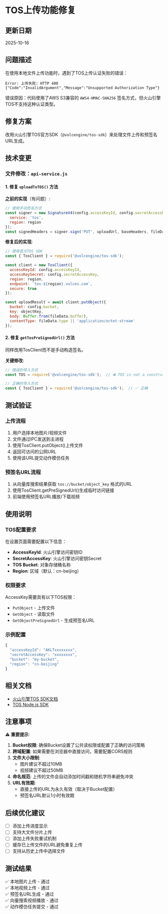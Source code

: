 # TOS上传功能修复

## 更新日期
2025-10-16

## 问题描述

在使用本地文件上传功能时，遇到了TOS上传认证失败的错误：

```
Error: 上传失败: HTTP 400
{"Code":"InvalidArgument","Message":"Unsupported Authorization Type"}
```

错误原因：代码使用了AWS S3兼容的 `AWS4-HMAC-SHA256` 签名方式，但火山引擎TOS不支持这种认证类型。

## 修复方案

改用火山引擎TOS官方SDK（`@volcengine/tos-sdk`）来处理文件上传和预签名URL生成。

## 技术变更

### 文件修改：`api-service.js`

#### 1. 修复 `uploadToTOS()` 方法

**之前的实现**（有问题）:
```javascript
// 使用手动签名方式
const signer = new SignatureV4(config.accessKeyId, config.secretAccessKey, {
  service: 'tos',
  region: region
});
const signedHeaders = signer.sign('PUT', uploadUrl, baseHeaders, fileData.buffer);
```

**修复后的实现**:
```javascript
// 使用官方TOS SDK
const { TosClient } = require('@volcengine/tos-sdk');

const client = new TosClient({
  accessKeyId: config.accessKeyId,
  accessKeySecret: config.secretAccessKey,
  region: region,
  endpoint: `tos-${region}.volces.com`,
  secure: true
});

const uploadResult = await client.putObject({
  bucket: config.bucket,
  key: objectKey,
  body: Buffer.from(fileData.buffer),
  contentType: fileData.type || 'application/octet-stream'
});
```

#### 2. 修复 `getTosPreSignedUrl()` 方法

同样改用TosClient而不是手动构造签名。

**关键修改**:
```javascript
// 错误的导入方式
const TOS = require('@volcengine/tos-sdk');  // ❌ TOS is not a constructor

// 正确的导入方式
const { TosClient } = require('@volcengine/tos-sdk');  // ✅ 正确
```

## 测试验证

### 上传流程
1. 用户选择本地图片/视频文件
2. 文件通过IPC发送到主进程
3. 使用TosClient.putObject()上传文件
4. 返回可访问的公网URL
5. 使用该URL提交动作模仿任务

### 预签名URL流程
1. 从向量库搜索结果获取 `tos://bucket/object_key` 格式的URL
2. 使用TosClient.getPreSignedUrl()生成临时访问链接
3. 前端使用预签名URL播放/下载视频

## 使用说明

### TOS配置要求

在设置页面需要配置以下信息：
- **AccessKeyId**: 火山引擎访问密钥ID
- **SecretAccessKey**: 火山引擎访问密钥Secret
- **TOS Bucket**: 对象存储桶名称
- **Region**: 区域（默认：cn-beijing）

### 权限要求

AccessKey需要具有以下TOS权限：
- `PutObject` - 上传文件
- `GetObject` - 读取文件
- `GetObjectPreSignedUrl` - 生成预签名URL

### 示例配置

```javascript
{
  "accessKeyId": "AKLTxxxxxxxx",
  "secretAccessKey": "xxxxxxxx",
  "bucket": "my-bucket",
  "region": "cn-beijing"
}
```

## 相关文档

- [火山引擎TOS SDK文档](https://www.volcengine.com/docs/6349/74854)
- [TOS Node.js SDK](https://github.com/volcengine/ve-tos-js-sdk)

## 注意事项

⚠️ **重要提示**:

1. **Bucket权限**: 确保Bucket设置了公共读权限或配置了正确的访问策略
2. **跨域配置**: 如果需要在浏览器中直接访问，需要配置CORS规则
3. **文件大小限制**: 
   - 图片建议不超过10MB
   - 视频建议不超过50MB
4. **命名规范**: 上传的文件会自动添加时间戳和随机字符串避免冲突
5. **URL有效期**: 
   - 直接上传的URL为永久有效（取决于Bucket配置）
   - 预签名URL默认1小时有效期

## 后续优化建议

- [ ] 添加上传进度显示
- [ ] 支持大文件分片上传
- [ ] 添加上传失败重试机制
- [ ] 缓存已上传文件的URL避免重复上传
- [ ] 支持从历史上传中选择文件

## 测试结果

✅ 本地图片上传 - 通过  
✅ 本地视频上传 - 通过  
✅ 预签名URL生成 - 通过  
✅ 向量搜索视频播放 - 通过  
✅ 动作模仿任务提交 - 通过


